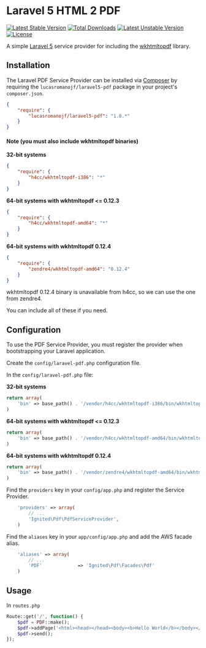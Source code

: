 # Laravel 5 HTML 2 PDF

[![Latest Stable Version](https://poser.pugx.org/lucasromanojf/laravel5-pdf/v/stable.svg)](https://packagist.org/packages/lucasromanojf/laravel5-pdf) [![Total Downloads](https://poser.pugx.org/lucasromanojf/laravel5-pdf/downloads.svg)](https://packagist.org/packages/lucasromanojf/laravel5-pdf) [![Latest Unstable Version](https://poser.pugx.org/lucasromanojf/laravel5-pdf/v/unstable.svg)](https://packagist.org/packages/lucasromanojf/laravel5-pdf) [![License](https://poser.pugx.org/lucasromanojf/laravel5-pdf/license.svg)](https://packagist.org/packages/lucasromanojf/laravel5-pdf)

A simple [Laravel 5](http://www.laravel.com/) service provider for including the [wkhtmltopdf](http://code.google.com/p/wkhtmltopdf/) library.

## Installation

The Laravel PDF Service Provider can be installed via [Composer](http://getcomposer.org) by requiring the
`lucasromanojf/laravel5-pdf` package in your project's `composer.json`.

```json
{
    "require": {
        "lucasromanojf/laravel5-pdf": "1.0.*"
    }
}
```

#### Note (you must also include wkhtmltopdf binaries)

**32-bit systems**
```json
{
    "require": {
        "h4cc/wkhtmltopdf-i386": "*"
    }
}
```

**64-bit systems with wkhtmltopdf <= 0.12.3** 
```json
{
    "require": {
        "h4cc/wkhtmltopdf-amd64": "*"
    }
}
```

**64-bit systems with wkhtmltopdf 0.12.4** 
```json
{
    "require": {
        "zendre4/wkhtmltopdf-amd64": "0.12.4"
    }
}
```

wkhtmltopdf 0.12.4 binary is unavailable from h4cc, so we can use the one from zendre4.

You can include all of these if you need.

## Configuration

To use the PDF Service Provider, you must register the provider when bootstrapping your Laravel application.

Create the `config/laravel-pdf.php` configuration file.

In the `config/laravel-pdf.php` file:

**32-bit systems**
```php
return array(
	'bin' => base_path() . '/vendor/h4cc/wkhtmltopdf-i386/bin/wkhtmltopdf-i386'
)
```

**64-bit systems with wkhtmltopdf <= 0.12.3** 
```php
return array(
	'bin' => base_path() . '/vendor/h4cc/wkhtmltopdf-amd64/bin/wkhtmltopdf-amd64'
)
```

**64-bit systems with wkhtmltopdf 0.12.4** 
```php
return array(
	'bin' => base_path() . '/vendor/zendre4/wkhtmltopdf-amd64/bin/wkhtmltopdf-amd64'
)
```

Find the `providers` key in your `config/app.php` and register the Service Provider.

```php
    'providers' => array(
        // ...
        'Ignited\Pdf\PdfServiceProvider',
    )
```

Find the `aliases` key in your `app/config/app.php` and add the AWS facade alias.

```php
    'aliases' => array(
        // ...
        'PDF'			  => 'Ignited\Pdf\Facades\Pdf'
    )
```

## Usage

In `routes.php`

```php
Route::get('/', function() {
	$pdf = PDF::make();
	$pdf->addPage('<html><head></head><body><b>Hello World</b></body></html>');
	$pdf->send();
});
```
